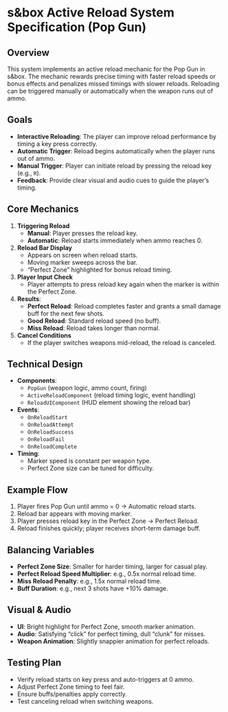 
# s&box Active Reload System Specification (Pop Gun)

## Overview
This system implements an active reload mechanic for the Pop Gun in s&box. The mechanic rewards precise timing with faster reload speeds or bonus effects and penalizes missed timings with slower reloads. Reloading can be triggered manually or automatically when the weapon runs out of ammo.

## Goals
- **Interactive Reloading**: The player can improve reload performance by timing a key press correctly.
- **Automatic Trigger**: Reload begins automatically when the player runs out of ammo.
- **Manual Trigger**: Player can initiate reload by pressing the reload key (e.g., `R`).
- **Feedback**: Provide clear visual and audio cues to guide the player’s timing.

## Core Mechanics
1. **Triggering Reload**
   - **Manual**: Player presses the reload key.
   - **Automatic**: Reload starts immediately when ammo reaches 0.
2. **Reload Bar Display**
   - Appears on screen when reload starts.
   - Moving marker sweeps across the bar.
   - “Perfect Zone” highlighted for bonus reload timing.
3. **Player Input Check**
   - Player attempts to press reload key again when the marker is within the Perfect Zone.
4. **Results**:
   - **Perfect Reload**: Reload completes faster and grants a small damage buff for the next few shots.
   - **Good Reload**: Standard reload speed (no buff).
   - **Miss Reload**: Reload takes longer than normal.
5. **Cancel Conditions**
   - If the player switches weapons mid-reload, the reload is canceled.

## Technical Design
- **Components**:
  - `PopGun` (weapon logic, ammo count, firing)
  - `ActiveReloadComponent` (reload timing logic, event handling)
  - `ReloadUIComponent` (HUD element showing the reload bar)
- **Events**:
  - `OnReloadStart`
  - `OnReloadAttempt`
  - `OnReloadSuccess`
  - `OnReloadFail`
  - `OnReloadComplete`
- **Timing**:
  - Marker speed is constant per weapon type.
  - Perfect Zone size can be tuned for difficulty.

## Example Flow
1. Player fires Pop Gun until ammo = 0 → Automatic reload starts.
2. Reload bar appears with moving marker.
3. Player presses reload key in the Perfect Zone → Perfect Reload.
4. Reload finishes quickly; player receives short-term damage buff.

## Balancing Variables
- **Perfect Zone Size**: Smaller for harder timing, larger for casual play.
- **Perfect Reload Speed Multiplier**: e.g., 0.5x normal reload time.
- **Miss Reload Penalty**: e.g., 1.5x normal reload time.
- **Buff Duration**: e.g., next 3 shots have +10% damage.

## Visual & Audio
- **UI**: Bright highlight for Perfect Zone, smooth marker animation.
- **Audio**: Satisfying “click” for perfect timing, dull “clunk” for misses.
- **Weapon Animation**: Slightly snappier animation for perfect reloads.

## Testing Plan
- Verify reload starts on key press and auto-triggers at 0 ammo.
- Adjust Perfect Zone timing to feel fair.
- Ensure buffs/penalties apply correctly.
- Test canceling reload when switching weapons.
